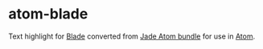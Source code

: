 # atom-blade
Text highlight for [Blade](https://github.com/bminer/node-blade)
converted from [Jade Atom bundle](https://github.com/devongovett/atom-jade)
for use in [Atom](https://atom.io/).
